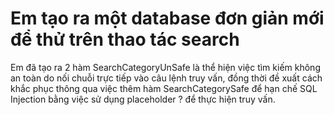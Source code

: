 # Em tạo ra một database đơn giản mới để thử trên thao tác search
Em đã tạo ra 2 hàm SearchCategoryUnSafe là thể hiện việc tìm kiếm không an toàn do nối chuỗi trực tiếp vào câu lệnh truy vấn, đồng thời đề xuất cách khắc phục thông qua việc thêm hàm SearchCategorySafe để hạn chế SQL Injection bằng việc sử dụng placeholder ? để thực hiện truy vấn.